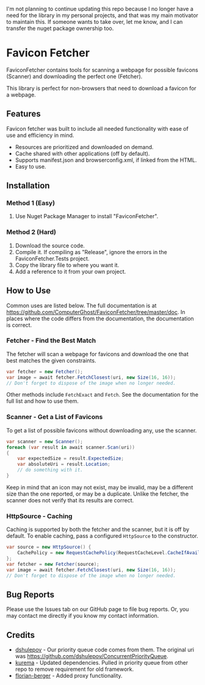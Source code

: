 I'm not planning to continue updating this repo because I no longer have a need for the library in my personal projects, and that was my main motivator to maintain this. If someone wants to take over, let me know, and I can transfer the nuget package ownership too.

# Favicon Fetcher

FaviconFetcher contains tools for scanning a webpage for possible favicons (Scanner) and downloading the perfect one (Fetcher).

This library is perfect for non-browsers that need to download a favicon for a webpage.


## Features

Favicon fetcher was built to include all needed functionality with ease of use and efficiency in mind.

 * Resources are prioritized and downloaded on demand.
 * Cache shared with other applications (off by default).
 * Supports manifest.json and browserconfig.xml, if linked from the HTML.
 * Easy to use.


## Installation

### Method 1 (Easy)

   1. Use Nuget Package Manager to install "FaviconFetcher".

### Method 2 (Hard)

   1. Download the source code.
   2. Compile it.  If compiling as "Release", ignore the errors in the FaviconFetcher.Tests project.
   3. Copy the library file to where you want it.
   4. Add a reference to it from your own project.


## How to Use

Common uses are listed below.  The full documentation is at <https://github.com/ComputerGhost/FaviconFetcher/tree/master/doc>.  In places where the code differs from the documentation, the documentation is correct.


### Fetcher - Find the Best Match

The fetcher will scan a webpage for favicons and download the one that best matches the given constraints.

```csharp
var fetcher = new Fetcher();
var image = await fetcher.FetchClosest(uri, new Size(16, 16));
// Don't forget to dispose of the image when no longer needed.
```

Other methods include `FetchExact` and `Fetch`.  See the documentation for the full list and how to use them.


### Scanner - Get a List of Favicons

To get a list of possible favicons without downloading any, use the scanner.

```csharp
var scanner = new Scanner();
foreach (var result in await scanner.Scan(uri))
{
    var expectedSize = result.ExpectedSize;
    var absoluteUri = result.Location;
    // do something with it.
}
```

Keep in mind that an icon may not exist, may be invalid, may be a different size than the one reported, or may be a duplicate.  Unlike the fetcher, the scanner does not verify that its results are correct.


### HttpSource - Caching

Caching is supported by both the fetcher and the scanner, but it is off by default.  To enable caching, pass a configured `HttpSource` to the constructor.

```csharp
var source = new HttpSource() {
    CachePolicy = new RequestCachePolicy(RequestCacheLevel.CacheIfAvailable)
};
var fetcher = new Fetcher(source);
var image = await fetcher.FetchClosest(uri, new Size(16, 16));
// Don't forget to dispose of the image when no longer needed.
```


## Bug Reports

Please use the Issues tab on our GitHub page to file bug reports. Or, you may contact me directly if you know my contact information.


## Credits

 * [dshulepov](https://github.com/dshulepov) - Our priority queue code comes from them.  The original uri was <https://github.com/dshulepov/ConcurrentPriorityQueue>.
 * [kurema](https://github.com/kurema) - Updated dependencies.  Pulled in priority queue from other repo to remove requirement for old framework.
 * [florian-berger](https://github.com/florian-berger) - Added proxy functionality.
